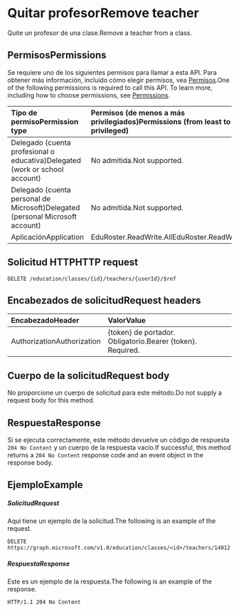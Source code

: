 # <a name="remove-teacher"></a><span data-ttu-id="eddb7-101">Quitar profesor</span><span class="sxs-lookup"><span data-stu-id="eddb7-101">Remove teacher</span></span>

<span data-ttu-id="eddb7-102">Quite un profesor de una clase.</span><span class="sxs-lookup"><span data-stu-id="eddb7-102">Remove a teacher from a class.</span></span>

## <a name="permissions"></a><span data-ttu-id="eddb7-103">Permisos</span><span class="sxs-lookup"><span data-stu-id="eddb7-103">Permissions</span></span>
<span data-ttu-id="eddb7-p101">Se requiere uno de los siguientes permisos para llamar a esta API. Para obtener más información, incluido cómo elegir permisos, vea [Permisos](../../../concepts/permissions_reference.md).</span><span class="sxs-lookup"><span data-stu-id="eddb7-p101">One of the following permissions is required to call this API. To learn more, including how to choose permissions, see [Permissions](../../../concepts/permissions_reference.md).</span></span>

|<span data-ttu-id="eddb7-106">Tipo de permiso</span><span class="sxs-lookup"><span data-stu-id="eddb7-106">Permission type</span></span>      | <span data-ttu-id="eddb7-107">Permisos (de menos a más privilegiados)</span><span class="sxs-lookup"><span data-stu-id="eddb7-107">Permissions (from least to most privileged)</span></span>              |
|:--------------------|:---------------------------------------------------------|
|<span data-ttu-id="eddb7-108">Delegado (cuenta profesional o educativa)</span><span class="sxs-lookup"><span data-stu-id="eddb7-108">Delegated (work or school account)</span></span> |  <span data-ttu-id="eddb7-109">No admitida.</span><span class="sxs-lookup"><span data-stu-id="eddb7-109">Not supported.</span></span>  |
|<span data-ttu-id="eddb7-110">Delegado (cuenta personal de Microsoft)</span><span class="sxs-lookup"><span data-stu-id="eddb7-110">Delegated (personal Microsoft account)</span></span> |  <span data-ttu-id="eddb7-111">No admitida.</span><span class="sxs-lookup"><span data-stu-id="eddb7-111">Not supported.</span></span>  |
|<span data-ttu-id="eddb7-112">Aplicación</span><span class="sxs-lookup"><span data-stu-id="eddb7-112">Application</span></span> | <span data-ttu-id="eddb7-113">EduRoster.ReadWrite.All</span><span class="sxs-lookup"><span data-stu-id="eddb7-113">EduRoster.ReadWrite.All</span></span> | 

## <a name="http-request"></a><span data-ttu-id="eddb7-114">Solicitud HTTP</span><span class="sxs-lookup"><span data-stu-id="eddb7-114">HTTP request</span></span>
<!-- { "blockType": "ignored" } -->
```http
DELETE /education/classes/{id}/teachers/{userId}/$ref
```
## <a name="request-headers"></a><span data-ttu-id="eddb7-115">Encabezados de solicitud</span><span class="sxs-lookup"><span data-stu-id="eddb7-115">Request headers</span></span>
| <span data-ttu-id="eddb7-116">Encabezado</span><span class="sxs-lookup"><span data-stu-id="eddb7-116">Header</span></span>       | <span data-ttu-id="eddb7-117">Valor</span><span class="sxs-lookup"><span data-stu-id="eddb7-117">Value</span></span> |
|:---------------|:--------|
| <span data-ttu-id="eddb7-118">Authorization</span><span class="sxs-lookup"><span data-stu-id="eddb7-118">Authorization</span></span>  | <span data-ttu-id="eddb7-p102">{token} de portador. Obligatorio.</span><span class="sxs-lookup"><span data-stu-id="eddb7-p102">Bearer {token}. Required.</span></span>  |

## <a name="request-body"></a><span data-ttu-id="eddb7-121">Cuerpo de la solicitud</span><span class="sxs-lookup"><span data-stu-id="eddb7-121">Request body</span></span>
<span data-ttu-id="eddb7-122">No proporcione un cuerpo de solicitud para este método.</span><span class="sxs-lookup"><span data-stu-id="eddb7-122">Do not supply a request body for this method.</span></span>


## <a name="response"></a><span data-ttu-id="eddb7-123">Respuesta</span><span class="sxs-lookup"><span data-stu-id="eddb7-123">Response</span></span>
<span data-ttu-id="eddb7-124">Si se ejecuta correctamente, este método devuelve un código de respuesta `204 No Content` y un cuerpo de la respuesta vacío.</span><span class="sxs-lookup"><span data-stu-id="eddb7-124">If successful, this method returns a `204 No Content` response code and an event object in the response body.</span></span>

## <a name="example"></a><span data-ttu-id="eddb7-125">Ejemplo</span><span class="sxs-lookup"><span data-stu-id="eddb7-125">Example</span></span>
##### <a name="request"></a><span data-ttu-id="eddb7-126">Solicitud</span><span class="sxs-lookup"><span data-stu-id="eddb7-126">Request</span></span>
<span data-ttu-id="eddb7-127">Aquí tiene un ejemplo de la solicitud.</span><span class="sxs-lookup"><span data-stu-id="eddb7-127">The following is an example of the request.</span></span>
<!-- {
  "blockType": "request",
  "name": "create_educationclass_from_educationschool"
}-->
```http
DELETE https://graph.microsoft.com/v1.0/education/classes/<id>/teachers/14012
```

##### <a name="response"></a><span data-ttu-id="eddb7-128">Respuesta</span><span class="sxs-lookup"><span data-stu-id="eddb7-128">Response</span></span>
<span data-ttu-id="eddb7-129">Este es un ejemplo de la respuesta.</span><span class="sxs-lookup"><span data-stu-id="eddb7-129">The following is an example of the response.</span></span> 
<!-- {
  "blockType": "response",
  "truncated": true,
  "@odata.type": "microsoft.graph.educationClass"
} -->
```http
HTTP/1.1 204 No Content
```

<!-- uuid: 8fcb5dbc-d5aa-4681-8e31-b001d5168d79
2015-10-25 14:57:30 UTC -->
<!-- {
  "type": "#page.annotation",
  "description": "Create educationClass",
  "keywords": "",
  "section": "documentation",
  "tocPath": ""
}-->
